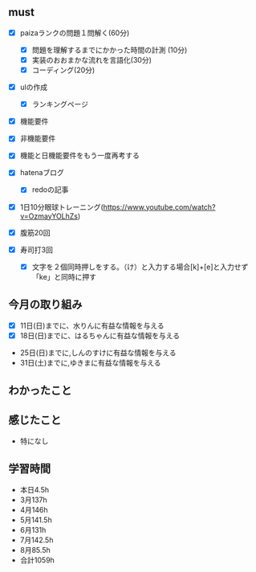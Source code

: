 
## must
- [x] paizaランクの問題１問解く(60分)
  - [x] 問題を理解するまでにかかった時間の計測 (10分)
  - [x] 実装のおおまかな流れを言語化(30分)
  - [x] コーディング(20分)

- [x] ulの作成  
  - [x] ランキングページ
- [x] 機能要件
- [x] 非機能要件

- [x] 機能と日機能要件をもう一度再考する
- [x] hatenaブログ
  - [x] redoの記事
- [x] 1日10分眼球トレーニング(https://www.youtube.com/watch?v=OzmayYOLhZs)
- [x] 腹筋20回
- [x] 寿司打3回
  - [x] 文字を２個同時押しをする。（け）と入力する場合[k]+[e]と入力せず「ke」と同時に押す
     

     
## 今月の取り組み
- [x] 11日(日)までに、水りんに有益な情報を与える
- [x] 18日(日)までに、はるちゃんに有益な情報を与える　
- 25日(日)までに,しんのすけに有益な情報を与える
- 31日(土)までに,ゆきまに有益な情報を与える




## わかったこと

  
## 感じたこと
- 特になし

  

## 学習時間
  - 本日4.5h
  - 3月137h
  - 4月146h
  - 5月141.5h
  - 6月131h
  - 7月142.5h
  - 8月85.5h
  - 合計1059h
    




